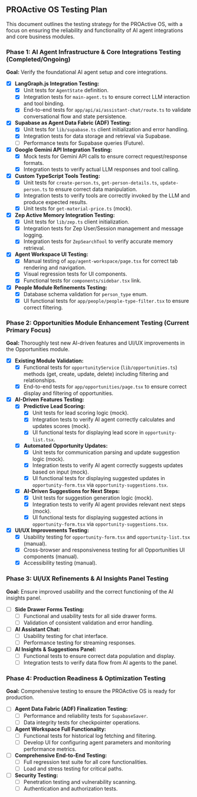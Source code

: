 ## PROActive OS Testing Plan

This document outlines the testing strategy for the PROActive OS, with a focus on ensuring the reliability and functionality of AI agent integrations and core business modules.

### Phase 1: AI Agent Infrastructure & Core Integrations Testing (Completed/Ongoing)

**Goal:** Verify the foundational AI agent setup and core integrations.

- [x] **LangGraph.js Integration Testing:**
    - [x] Unit tests for `AgentState` definition.
    - [x] Integration tests for `main-agent.ts` to ensure correct LLM interaction and tool binding.
    - [x] End-to-end tests for `app/api/ai/assistant-chat/route.ts` to validate conversational flow and state persistence.
- [x] **Supabase as Agent Data Fabric (ADF) Testing:**
    - [x] Unit tests for `lib/supabase.ts` client initialization and error handling.
    - [x] Integration tests for data storage and retrieval via Supabase.
    - [ ] Performance tests for Supabase queries (Future).
- [x] **Google Gemini API Integration Testing:**
    - [x] Mock tests for Gemini API calls to ensure correct request/response formats.
    - [x] Integration tests to verify actual LLM responses and tool calling.
- [x] **Custom TypeScript Tools Testing:**
    - [x] Unit tests for `create-person.ts`, `get-person-details.ts`, `update-person.ts` to ensure correct data manipulation.
    - [x] Integration tests to verify tools are correctly invoked by the LLM and produce expected results.
    - [x] Unit tests for `get-material-price.ts` (mock).
- [x] **Zep Active Memory Integration Testing:**
    - [x] Unit tests for `lib/zep.ts` client initialization.
    - [x] Integration tests for Zep User/Session management and message logging.
    - [x] Integration tests for `ZepSearchTool` to verify accurate memory retrieval.
- [x] **Agent Workspace UI Testing:**
    - [x] Manual testing of `app/agent-workspace/page.tsx` for correct tab rendering and navigation.
    - [x] Visual regression tests for UI components.
    - [x] Functional tests for `components/sidebar.tsx` link.
- [x] **People Module Refinements Testing:**
    - [x] Database schema validation for `person_type` enum.
    - [x] UI functional tests for `app/people/people-type-filter.tsx` to ensure correct filtering.

### Phase 2: Opportunities Module Enhancement Testing (Current Primary Focus)

**Goal:** Thoroughly test new AI-driven features and UI/UX improvements in the Opportunities module.

- [x] **Existing Module Validation:**
    - [x] Functional tests for `opportunityService` (`lib/opportunities.ts`) methods (get, create, update, delete) including filtering and relationships.
    - [x] End-to-end tests for `app/opportunities/page.tsx` to ensure correct display and filtering of opportunities.
- [x] **AI-Driven Features Testing:**
    - [x] **Predictive Lead Scoring:**
        - [x] Unit tests for lead scoring logic (mock).
        - [x] Integration tests to verify AI agent correctly calculates and updates scores (mock).
        - [x] UI functional tests for displaying lead score in `opportunity-list.tsx`.
    - [x] **Automated Opportunity Updates:**
        - [x] Unit tests for communication parsing and update suggestion logic (mock).
        - [x] Integration tests to verify AI agent correctly suggests updates based on input (mock).
        - [x] UI functional tests for displaying suggested updates in `opportunity-form.tsx` via `opportunity-suggestions.tsx`.
    - [x] **AI-Driven Suggestions for Next Steps:**
        - [x] Unit tests for suggestion generation logic (mock).
        - [x] Integration tests to verify AI agent provides relevant next steps (mock).
        - [x] UI functional tests for displaying suggested actions in `opportunity-form.tsx` via `opportunity-suggestions.tsx`.
- [x] **UI/UX Improvements Testing:**
    - [x] Usability testing for `opportunity-form.tsx` and `opportunity-list.tsx` (manual).
    - [x] Cross-browser and responsiveness testing for all Opportunities UI components (manual).
    - [x] Accessibility testing (manual).

### Phase 3: UI/UX Refinements & AI Insights Panel Testing

**Goal:** Ensure improved usability and the correct functioning of the AI insights panel.

- [ ] **Side Drawer Forms Testing:**
    - [ ] Functional and usability tests for all side drawer forms.
    - [ ] Validation of consistent validation and error handling.
- [ ] **AI Assistant Chat:**
    - [ ] Usability testing for chat interface.
    - [ ] Performance testing for streaming responses.
- [ ] **AI Insights & Suggestions Panel:**
    - [ ] Functional tests to ensure correct data population and display.
    - [ ] Integration tests to verify data flow from AI agents to the panel.

### Phase 4: Production Readiness & Optimization Testing

**Goal:** Comprehensive testing to ensure the PROActive OS is ready for production.

- [ ] **Agent Data Fabric (ADF) Finalization Testing:**
    - [ ] Performance and reliability tests for `SupabaseSaver`.
    - [ ] Data integrity tests for checkpointer operations.
- [ ] **Agent Workspace Full Functionality:**
    - [ ] Functional tests for historical log fetching and filtering.
    - [ ] Develop UI for configuring agent parameters and monitoring performance metrics.
- [ ] **Comprehensive End-to-End Testing:**
    - [ ] Full regression test suite for all core functionalities.
    - [ ] Load and stress testing for critical paths.
- [ ] **Security Testing:**
    - [ ] Penetration testing and vulnerability scanning.
    - [ ] Authentication and authorization tests.
